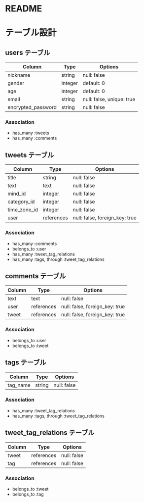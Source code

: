 # README

# テーブル設計

## users テーブル

| Column             | Type    | Options     |
| ------------------ | ------- | ----------- |
| nickname           | string  | null: false |
| gender             | integer | default: 0  |
| age                | integer | default: 0  |
| email              | string  | null: false, unique: true |
| encrypted_password | string  | null: false |


### Association

- has_many :tweets
- has_many :comments

## tweets テーブル

| Column         | Type       | Options     |
| -------------- | ---------- | ----------- |
| title          | string     | null: false |
| text           | text       | null: false |
| mind_id        | integer    | null: false |
| category_id    | integer    | null: false |
| time_zone_id   | integer    | null: false | 
| user           | references | null: false, foreign_key: true |

### Association

- has_many   :comments
- belongs_to :user
- has_many :tweet_tag_relations
- has_many :tags, through :tweet_tag_relations

## comments テーブル

| Column  | Type       | Options                        |
| ------  | ---------- | ------------------------------ |
| text    | text       | null: false                    |
| user    | references | null: false, foreign_key: true |
| tweet   | references | null: false, foreign_key: true |

### Association

- belongs_to :user
- belongs_to :tweet

## tags テーブル

| Column   | Type   | Options     |
| -------- | ------ | ----------- |
| tag_name | string | null: false |

### Association

- has_many :tweet_tag_relations
- has_many :tags, through :tweet_tag_relations

## tweet_tag_relations テーブル

| Column | Type       | Options     |
| ------ | ---------- | ----------- |
| tweet  | references | null: false |
| tag    | references | null: false |               

### Association

- belongs_to :tweet
- belongs_to :tag